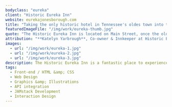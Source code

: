 ```yaml
---
bodyclass: "eureka"
client: "Historic Eureka Inn"
website: eurekajonesborough.com
title: "Taking the only historic hotel in Tennessee's oldes town into the 21st Century."
featuredImageFile: "/img/work/eureka-thumb.jpg"
quote: "The Historic Eureka Inn is located on Main Street, once the old Stage Road, in the heart of downtown Jonesborough's Historic District. Indulge in the Jonesborough Experience by staying in this gracefully aged inn. Guests will not only enjoy private bathrooms, individual climate controls, free Wi-Fi, cable television, luxurious amenities, and a locally sourced a la carte breakfast; they will also enjoy the ambiance of the exquisite Victorian decor and architecture."
attribution: "**Katelyn Yarbrough**, Co-owner & Innkeeper at Historic Eureka Inn"
images:
  - url: "/img/work/eureka-1.jpg"
  - url: "/img/work/eureka-2.jpg"
  - url: "/img/work/eureka-3.jpg"
description: The Historic Eureka Inn is a fantastic place to experience the oldest town in Tennessee - Jonesborough. The inn balances a healthy mix of modern comforts without losing the old-timey charms. We practiced this same balancing act when designing and building their new website. Only a few months since launching, there have been over 30k views with the averge time on the page being just under 2 minutes.
tags:
  - Front-end / HTML &amp; CSS
  - Web Design
  - Graphics &amp; Illustrations
  - API integration
  - JAMstack Development
  - Interaction Design
---
```

